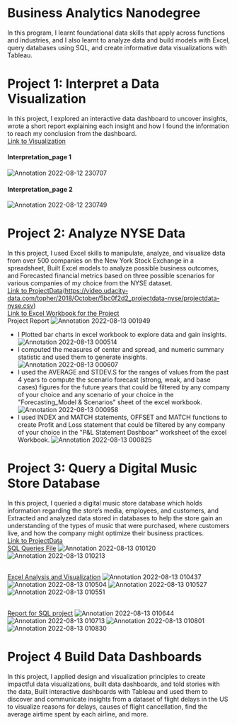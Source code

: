 # Business Analytics Nanodegree
In this program, I learnt foundational data skills that apply across functions and industries, and I also learnt to analyze data and build models with Excel, query databases using SQL, and create informative data visualizations with Tableau.

# Project 1: Interpret a Data Visualization
In this project, I explored an interactive data dashboard to uncover insights, wrote a short report explaining each insight and how I found the information to reach my conclusion from the dashboard.
<br />[Link to Visualization](https://public.tableau.com/app/profile/matt.chambers/viz/LinkedInTopSkills2016-MakeoverMonday/LinkedInTopSkills2016-MakeoverMonday)
#### Interpretation_page 1
![Annotation 2022-08-12 230707](https://user-images.githubusercontent.com/110986193/184453407-3f0e13c1-1873-4cb8-a70f-b86b04d83c3d.png)
#### Interpretation_page 2
![Annotation 2022-08-12 230749](https://user-images.githubusercontent.com/110986193/184453405-66e5ec28-d0e3-4dc8-b2a2-e96199be71ab.png)


# Project 2: Analyze NYSE Data
In this project, I used Excel skills to manipulate, analyze, and visualize data from over 500 companies on the New York Stock Exchange in a spreadsheet, Built Excel models to analyze possible business outcomes, and Forecasted financial metrics based on three possible scenarios for various companies of my choice from the NYSE dataset.
<br />[Link to ProjectData]()(https://video.udacity-data.com/topher/2018/October/5bc0f2d2_projectdata-nyse/projectdata-nyse.csv)
<br />[Link to Excel Workbook for the Project](https://github.com/IAmBenjack/Data-Analytics-Portfolio/files/9330218/workbook.for.Project.2.xlsx)
<br />Project Report
![Annotation 2022-08-13 001949](https://user-images.githubusercontent.com/110986193/184456307-d3ba2baf-10d7-4b8b-9f27-b3455bd0868e.png)
* I Plotted bar charts in excel workbook to explore data and gain insights.
![Annotation 2022-08-13 000514](https://user-images.githubusercontent.com/110986193/184456317-b4345d92-df25-44d6-b332-1b9b43dbae4f.png)
* I computed the measures of center and spread, and numeric summary statistic and used them to generate insights.
![Annotation 2022-08-13 000607](https://user-images.githubusercontent.com/110986193/184456316-935604d9-5445-46ff-9945-89516811cd42.png)
* I used the AVERAGE and STDEV.S for the ranges of values from the past 4 years to compute the scenario forecast (strong, weak, and base cases) figures for the future years that could be filtered by any company of your choice and any scenario of your choice in the "Forecasting_Model & Scenarios" sheet of the excel workbook.
![Annotation 2022-08-13 000958](https://user-images.githubusercontent.com/110986193/184456311-e8d9333c-e37b-4478-8707-75ca2c2e8073.png)
* I used INDEX and MATCH statements, OFFSET and MATCH functions to create Profit and Loss statement that could be filtered by any company of your choice in the "P&L Statement Dashboar" worksheet of the excel Workbook.
![Annotation 2022-08-13 000825](https://user-images.githubusercontent.com/110986193/184456313-70a7cb6a-16fe-4984-8d1b-e04a0692afa7.png)

# Project 3: Query a Digital Music Store Database
In this project, I queried a digital music store database which holds information regarding the store’s media, employees, and customers, and Extracted and analyzed data stored in databases to help the store gain an understanding of the types of music that were purchased, where customers live, and how the company might optimize their business practices.
<br />[Link to ProjectData](https://video.udacity-data.com/topher/2021/March/6053d783_chinook-db/chinook-db.zip)
<br />[SQL Queries File](https://github.com/IAmBenjack/Data-Analytics-Portfolio/files/9330325/Queries.txt)
![Annotation 2022-08-13 010120](https://user-images.githubusercontent.com/110986193/184459188-d2a4131f-c641-4714-97ad-1b60c6045d7f.png)
![Annotation 2022-08-13 010213](https://user-images.githubusercontent.com/110986193/184459186-afce8bc9-97b2-4c79-9956-6623b7526644.png)

<br />[Excel Analysis and Visualization](https://github.com/IAmBenjack/Data-Analytics-Portfolio/files/9330324/Excel.Analysis.and.Visualization.xlsx)
![Annotation 2022-08-13 010437](https://user-images.githubusercontent.com/110986193/184459185-c01f5ee8-b606-4aee-8001-f9da8b0d3886.png)
![Annotation 2022-08-13 010504](https://user-images.githubusercontent.com/110986193/184459182-3de8b48f-e034-4479-b675-c57863840940.png)
![Annotation 2022-08-13 010527](https://user-images.githubusercontent.com/110986193/184459180-b72c1ec6-06ff-4bcb-9930-f7abaa0b562b.png)
![Annotation 2022-08-13 010551](https://user-images.githubusercontent.com/110986193/184459179-e584a2f5-fa9f-4f6b-8582-0f54ae1bdc29.png)

<br />[Report for SQL project](https://github.com/IAmBenjack/Data-Analytics-Portfolio/files/9330323/Report.for.project.3.pdf)
![Annotation 2022-08-13 010644](https://user-images.githubusercontent.com/110986193/184459176-6057b4a5-c3cb-4a28-a93a-db8a5f30b5d1.png)
![Annotation 2022-08-13 010713](https://user-images.githubusercontent.com/110986193/184459174-a41331b7-c2da-4614-a73d-53392e5330eb.png)
![Annotation 2022-08-13 010801](https://user-images.githubusercontent.com/110986193/184459173-19afb5d4-9235-4ad2-b8ad-0a5258980b77.png)
![Annotation 2022-08-13 010830](https://user-images.githubusercontent.com/110986193/184459165-8d4417a2-fbb6-4874-86eb-a5ed2f269146.png)

# Project 4 Build Data Dashboards
In this project, I applied design and visualization principles to create impactful data visualizations, built data dashboards, and told stories with the data, Built interactive dashboards with Tableau and used them to discover and communicate insights from a dataset of flight delays in the US to visualize reasons for delays, causes of flight cancellation, find the average airtime spent by each airline, and more.
